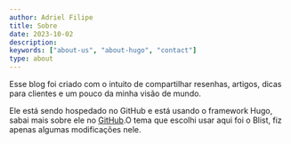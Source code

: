 ```yaml
---
author: Adriel Filipe
title: Sobre
date: 2023-10-02
description:
keywords: ["about-us", "about-hugo", "contact"]
type: about
---
```


Esse blog foi criado com o intuito de compartilhar resenhas, artigos, dicas para clientes e um pouco da minha visão de mundo.

Ele está sendo hospedado no GitHub e está usando o framework Hugo, sabai mais sobre ele no [GitHub](https://github.com/gohugoio).O tema que escolhi usar aqui foi o Blist, fiz apenas algumas modificações nele.
